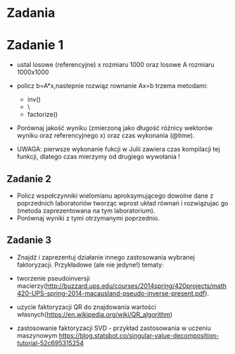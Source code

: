 
# Zadania
# Zadanie 1
- ustal losowe (referencyjne) x rozmiaru 1000 oraz losowe A rozmiaru 1000x1000 
- policz b=A*x,nastepnie rozwiąz rownanie Ax=b trzema metodami:
  - inv()
  - \
  - factorize()

- Porównaj jakość wyniku (zmierzoną jako długość różnicy wektorów wyniku oraz referencyjnego x) oraz czas wykonania (@time). 
- UWAGA: pierwsze wykonanie fukcji w Julii zawiera czas kompilacji tej funkcji, dlatego czas mierzymy od drugiego wywołania !

## Zadanie 2
- Policz wspołczynniki wielomianu aproksymującego dowolne dane z poprzednich laboratoriów 
tworząc wprost układ równań i rozwiązujac go (metoda zaprezentowana na tym laboratorium).
- Porównaj wyniki z tymi otrzymanymi poprzednio.

## Zadanie 3
- Znajdź i zaprezentuj działanie innego zastosowania wybranej faktoryzacji.
Przykładowe (ale nie jedyne!) tematy:

- tworzenie pseudoinversji macierzy(http://buzzard.ups.edu/courses/2014spring/420projects/math420-UPS-spring-2014-macausland-pseudo-inverse-present.pdf).

- uzycie faktoryzacji QR do znajdowania wartości własnych(https://en.wikipedia.org/wiki/QR_algorithm)

- zastosowanie faktoryzacji SVD - przykład zastosowania w uczeniu maszynowym https://blog.statsbot.co/singular-value-decomposition-tutorial-52c695315254
